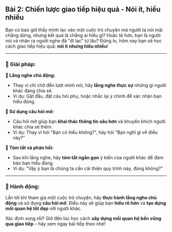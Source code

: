 ## Bài 2: Chiến lược giao tiếp hiệu quả - Nói ít, hiểu nhiều

Bạn có bao giờ thấy mình lạc vào một cuộc trò chuyện mà người ta nói mãi chẳng dừng, nhưng kết quả là chẳng ai hiểu gì? Hoặc tệ hơn, bạn là người nói và nhận ra người nghe đã "đi lạc" từ lâu? Đừng lo, hôm nay bạn sẽ học cách giao tiếp hiệu quả: **nói ít nhưng hiểu nhiều**!

---

### 📌 Giải pháp:

**🔹 Lắng nghe chủ động:**
- Thay vì chỉ chờ đến lượt mình nói, hãy **lắng nghe thực sự** những gì người khác đang chia sẻ.
- Ví dụ: Gật đầu, đặt câu hỏi phụ, hoặc nhắc lại ý chính để xác nhận bạn hiểu đúng.

**🔹 Sử dụng câu hỏi mở:**
- Câu hỏi mở giúp bạn **khai thác thông tin sâu hơn** và khuyến khích người khác chia sẻ thêm.
- Ví dụ: Thay vì hỏi "Bạn có hiểu không?", hãy hỏi "Bạn nghĩ gì về điều này?"

**🔹 Tóm tắt và phản hồi:**
- Sau khi lắng nghe, hãy **tóm tắt ngắn gọn** ý kiến của người khác để đảm bảo bạn hiểu đúng.
- Ví dụ: "Vậy ý bạn là chúng ta cần cải thiện quy trình này, đúng không?"

---

### 🚀 Hành động:

Lần tới khi tham gia một cuộc trò chuyện, hãy **thực hành lắng nghe chủ động** và sử dụng **câu hỏi mở**. Điều này sẽ giúp bạn **hiểu rõ hơn** và **tạo dựng mối quan hệ tốt đẹp** với người khác.

Xác định xong rồi? Giờ đến lúc học cách **xây dựng mối quan hệ bền vững qua giao tiếp** – hãy xem ngay bài tiếp theo nhé!